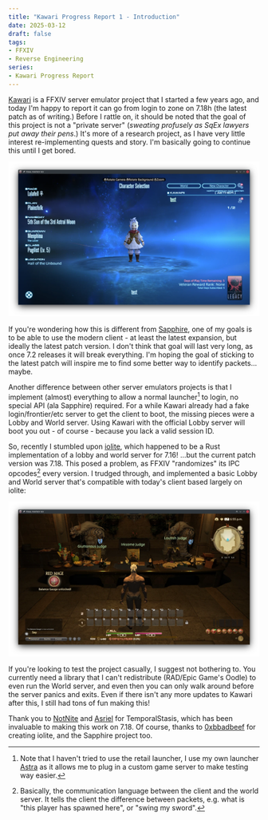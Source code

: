 ```yaml
---
title: "Kawari Progress Report 1 - Introduction"
date: 2025-03-12
draft: false
tags:
- FFXIV
- Reverse Engineering
series:
- Kawari Progress Report
---
```


[Kawari](https://github.com/redstrate) is a FFXIV server emulator project that I started a few years ago, and today I'm happy to report it can go from login to zone on 7.18h (the latest patch as of writing.) Before I rattle on, it should be noted that the goal of this project is not a "private server" (_sweating profusely as SqEx lawyers put away their pens_.) It's more of a research project, as I have very little interest re-implementing quests and story. I'm basically going to continue this until I get bored.

![The lobby screen, showing a test character.](lobby.webp)

If you're wondering how this is different from [Sapphire](https://github.com/SapphireServer/Sapphire/), one of my goals is to be able to use the modern client - at least the latest expansion, but ideally the latest patch version. I don't think that goal will last very long, as once 7.2 releases it will break everything. I'm hoping the goal of sticking to the latest patch will inspire me to find some better way to identify packets... maybe.

Another difference between other server emulators projects is that I implement (almost) everything to allow a normal launcher[^1] to login, no special API (ala Sapphire) required. For a while Kawari already had a fake login/frontier/etc server to get the client to boot, the missing pieces were a Lobby and World server. Using Kawari with the official Lobby server will boot you out - of course - because you lack a valid session ID.

So, recently I stumbled upon [iolite](https://github.com/0xbbadbeef/iolite), which happened to be a Rust implementation of a lobby and world server for 7.16! ...but the current patch version was 7.18. This posed a problem, as FFXIV "randomizes" its IPC opcodes[^2] every version. I trudged through, and implemented a basic Lobby and World server that's compatible with today's client based largely on iolite:

![In-game, in some random location.](zone.webp)

<!-- [TemporalStasis](https://github.com/NotNite/TemporalStasis) was invaluable in making this happen, it's a proxy server that sits between the client and the lobby/world server. It reads packets on the fly (including decrypting and decompressing them!) Using the proxy, I was able to create a nice big list of the packets sent between the client & server when loading into a world. It also helped me implement/fix some missing pieces in Kawari, such as figuring out the Oodle compression is two-way and there are separate compressors for both clientbound and serverbound packets. -->

If you're looking to test the project casually, I suggest not bothering to. You currently need a library that I can't redistribute (RAD/Epic Game's Oodle) to even run the World server, and even then you can only walk around before the server panics and exits. Even if there isn't any more updates to Kawari after this, I still had tons of fun making this!

Thank you to [NotNite](https://notnite.com/) and [Asriel](https://camora.dev/) for TemporalStasis, which has been invaluable to making this work on 7.18. Of course, thanks to [0xbbadbeef](https://github.com/0xbbadbeef) for creating iolite, and the Sapphire project too.

[^1]: Note that I haven't tried to use the retail launcher, I use my own launcher [Astra](https://github.com/redstrate/Astra) as it allows me to plug in a custom game server to make testing way easier.

[^2]: Basically, the communication language between the client and the world server. It tells the client the difference between packets, e.g. what is "this player has spawned here", or "swing my sword".
